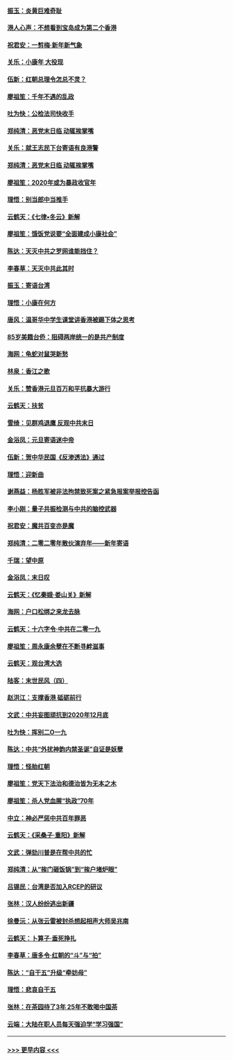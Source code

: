 #### [振玉：炎黄巨难奇耻](../pages/nsc993/n11779632.md?t=01092222) 
#### [港人心声：不想看到宝岛成为第二个香港](../pages/nsc993/n11778817.md?t=01092222) 
#### [祝君安：一剪梅‧新年新气象](../pages/nsc993/n11776340.md?t=01092222) 
#### [关乐：小康年 大役现](../pages/nsc993/n11774213.md?t=01092222) 
#### [伍新：红朝总理令怎总不灵？](../pages/nsc993/n11770813.md?t=01092222) 
#### [廖祖笙：千年不遇的乱政](../pages/nsc993/n11770373.md?t=01092222) 
#### [吐为快：公检法司快收手](../pages/nsc993/n11770359.md?t=01092222) 
#### [郑纯清：恶党末日临 动辄挨掌嘴](../pages/nsc993/n11769912.md?t=01092222) 
#### [关乐：就王志民下台寄语有良港警](../pages/nsc993/n11769903.md?t=01092222) 
#### [郑纯清：恶党末日临 动辄挨掌嘴](../pages/nsc993/n11769356.md?t=01092222) 
#### [廖祖笙：2020年或为暴政收官年](../pages/nsc993/n11768216.md?t=01092222) 
#### [理悟：别当郎中当推手](../pages/nsc993/n11768243.md?t=01092222) 
#### [云鹤天：《七律▪冬云》新解](../pages/nsc993/n11768204.md?t=01092222) 
#### [廖祖笙：饿饭党说要“全面建成小康社会”](../pages/nsc993/n11767482.md?t=01092222) 
#### [陈达：天灭中共之罗网谁能挡住？](../pages/nsc993/n11767465.md?t=01092222) 
#### [李春草：天灭中共此其时](../pages/nsc993/n11767452.md?t=01092222) 
#### [振玉：寄语台湾](../pages/nsc993/n11767432.md?t=01092222) 
#### [理悟：小康在何方](../pages/nsc993/n11767394.md?t=01092222) 
#### [唐风：温哥华中学生课堂讲香港被踢下体之思考](../pages/nsc993/n11766848.md?t=01092222) 
#### [85岁美籍台侨：阻碍两岸统一的是共产制度](../pages/nsc993/n11765043.md?t=01092222) 
#### [海网：龟蛇对鼠哭新愁](../pages/nsc993/n11764895.md?t=01092222) 
#### [林泉：香江之歌](../pages/nsc993/n11764415.md?t=01092222) 
#### [关乐：赞香港元旦百万和平抗暴大游行](../pages/nsc993/n11764382.md?t=01092222) 
#### [云鹤天：扶贫](../pages/nsc993/n11764245.md?t=01092222) 
#### [雪绮：见群鸡退鹰  反观中共末日](../pages/nsc993/n11762112.md?t=01092222) 
#### [金浴凤：元旦寄语迷中帝](../pages/nsc993/n11761788.md?t=01092222) 
#### [伍新：贺中华民国《反渗透法》通过](../pages/nsc993/n11761994.md?t=01092222) 
#### [理悟：迎新曲](../pages/nsc993/n11761152.md?t=01092222) 
#### [谢燕益：杨胜军被非法拘禁致死案之紧急报案举报控告函](../pages/nsc993/n11756134.md?t=01092222) 
#### [李小刚：量子共振检测与中共的脑控武器](../pages/nsc993/n11754518.md?t=01092222) 
#### [祝君安：魔共百变亦是魔](../pages/nsc993/n11754469.md?t=01092222) 
#### [郑纯清：二零二零年散伙演弃年——新年寄语](../pages/nsc993/n11754195.md?t=01092222) 
#### [千瑞：望中原](../pages/nsc993/n11754159.md?t=01092222) 
#### [金浴凤：末日叹](../pages/nsc993/n11752359.md?t=01092222) 
#### [云鹤天：《忆秦娥‧娄山关》新解](../pages/nsc993/n11752348.md?t=01092222) 
#### [海网：户口松绑之来龙去脉](../pages/nsc993/n11752328.md?t=01092222) 
#### [云鹤天：十六字令‧中共在二零一九](../pages/nsc993/n11752305.md?t=01092222) 
#### [廖祖笙：周永康余孽在不断寻衅滋事](../pages/nsc993/n11751013.md?t=01092222) 
#### [云鹤天：观台湾大选](../pages/nsc993/n11751007.md?t=01092222) 
#### [陆客：末世民风（四）](../pages/nsc993/n11749203.md?t=01092222) 
#### [赵洪江：支撑香港 砥砺前行](../pages/nsc993/n11748482.md?t=01092222) 
#### [文武：中共妄图顽抗到2020年12月底](../pages/nsc993/n11748446.md?t=01092222) 
#### [吐为快：挥别二O一九](../pages/nsc993/n11748411.md?t=01092222) 
#### [陈达：中共“外扰神韵内禁圣诞”自证是妖孽](../pages/nsc993/n11748226.md?t=01092222) 
#### [理悟：怪胎红朝](../pages/nsc993/n11748206.md?t=01092222) 
#### [廖祖笙：党天下法治和德治皆为无本之木](../pages/nsc993/n11748135.md?t=01092222) 
#### [廖祖笙：杀人党血腥“执政”70年](../pages/nsc993/n11745144.md?t=01092222) 
#### [中立：神必严惩中共百年罪恶](../pages/nsc993/n11744970.md?t=01092222) 
#### [云鹤天：《采桑子‧重阳》新解](../pages/nsc993/n11744948.md?t=01092222) 
#### [文武：弹劾川普是在帮中共的忙](../pages/nsc993/n11744758.md?t=01092222) 
#### [郑纯清：从“挨门砸饭锅”到“挨户堵炉眼”](../pages/nsc993/n11744745.md?t=01092222) 
#### [吕锡民：台湾是否加入RCEP的研议](../pages/nsc993/n11744701.md?t=01092222) 
#### [张林：汉人纷纷逃出新疆](../pages/nsc993/n11743530.md?t=01092222) 
#### [徐曼沅：从张云雷被封杀想起相声大师吴兆南](../pages/nsc993/n11741816.md?t=01092222) 
#### [云鹤天：卜算子‧垂死挣扎](../pages/nsc993/n11739956.md?t=01092222) 
#### [李春草：唐多令‧红朝的“斗”与“拍”](../pages/nsc993/n11739830.md?t=01092222) 
#### [陈达：“自干五”升级“牵妨母”](../pages/nsc993/n11739724.md?t=01092222) 
#### [理悟：悲哀自干五](../pages/nsc993/n11739547.md?t=01092222) 
#### [张林：在茶园待了3年 25年不敢喝中国茶](../pages/nsc993/n11739240.md?t=01092222) 
#### [云端：大陆在职人员每天强迫学“学习强国”](../pages/nsc993/n11738735.md?t=01092222) 

----
#### [ >>> 更早内容 <<< ](../indexes/nsc993-earlier.md)
